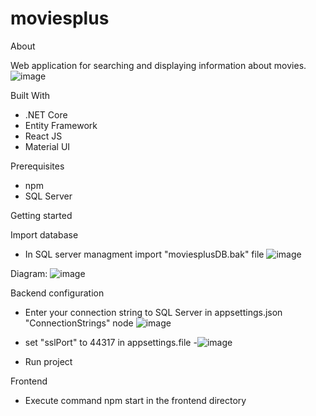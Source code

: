 # moviesplus

About

Web application for searching and displaying information about movies.
![image](https://user-images.githubusercontent.com/14190238/135177796-0be18f91-70b0-468a-bf52-1bd9350c5eba.png)


Built With
- .NET Core
- Entity Framework
- React JS
- Material UI

Prerequisites
- npm
- SQL Server

Getting started

Import database
- In SQL server managment import "moviesplusDB.bak" file 
![image](https://user-images.githubusercontent.com/14190238/135179461-cca5b48d-4e7c-40ee-b761-99afadba7b70.png)

Diagram:
![image](https://user-images.githubusercontent.com/14190238/135179011-91266203-2f97-4746-9592-7b6f306466a2.png)
 
Backend configuration
- Enter your connection string to SQL Server in appsettings.json "ConnectionStrings" node
![image](https://user-images.githubusercontent.com/14190238/135178167-af2f03e2-e6d9-4807-bad4-9af56ce732b1.png)

- set "sslPort" to 44317 in appsettings.file
-![image](https://user-images.githubusercontent.com/14190238/135178453-44f275c8-8e11-4468-976d-a39c68cc1c41.png)

- Run project

Frontend

- Execute command npm start in the frontend directory




